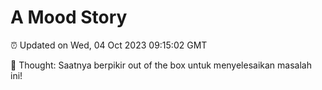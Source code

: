 # A Mood Story

⏰ Updated on Wed, 04 Oct 2023 09:15:02 GMT

💭 Thought: Saatnya berpikir out of the box untuk menyelesaikan masalah ini!

